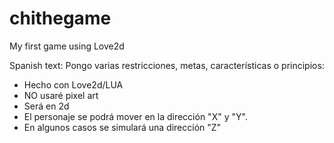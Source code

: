 # chithegame
My first game using Love2d

Spanish text:
Pongo varias restricciones, metas, características o principios:
- Hecho con Love2d/LUA
- NO usaré pixel art
- Será en 2d
- El personaje se podrá mover en la dirección "X" y "Y". 
- En algunos casos se simulará una dirección "Z"
